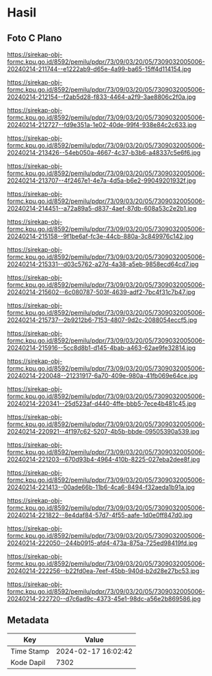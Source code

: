 # Hasil

## Foto C Plano

https://sirekap-obj-formc.kpu.go.id/8592/pemilu/pdpr/73/09/03/20/05/7309032005006-20240214-211744--e1222ab9-d65e-4a99-ba65-15ff4d114154.jpg

https://sirekap-obj-formc.kpu.go.id/8592/pemilu/pdpr/73/09/03/20/05/7309032005006-20240214-212154--f2ab5d28-f833-4464-a2f9-3ae8806c2f0a.jpg

https://sirekap-obj-formc.kpu.go.id/8592/pemilu/pdpr/73/09/03/20/05/7309032005006-20240214-212727--fd9e351a-1e02-40de-99f4-938e84c2c633.jpg

https://sirekap-obj-formc.kpu.go.id/8592/pemilu/pdpr/73/09/03/20/05/7309032005006-20240214-213426--54eb050a-4667-4c37-b3b6-a48337c5e6f6.jpg

https://sirekap-obj-formc.kpu.go.id/8592/pemilu/pdpr/73/09/03/20/05/7309032005006-20240214-213707--4f2467e1-4e7a-4d5a-b6e2-99049201932f.jpg

https://sirekap-obj-formc.kpu.go.id/8592/pemilu/pdpr/73/09/03/20/05/7309032005006-20240214-214451--a72a89a5-d837-4aef-87db-608a53c2e2b1.jpg

https://sirekap-obj-formc.kpu.go.id/8592/pemilu/pdpr/73/09/03/20/05/7309032005006-20240214-215158--9f1be6af-fc3e-44cb-880a-3c849976c142.jpg

https://sirekap-obj-formc.kpu.go.id/8592/pemilu/pdpr/73/09/03/20/05/7309032005006-20240214-215331--d03c5762-a27d-4a38-a5eb-9858ecd64cd7.jpg

https://sirekap-obj-formc.kpu.go.id/8592/pemilu/pdpr/73/09/03/20/05/7309032005006-20240214-215602--6c080787-503f-4639-adf2-7bc4f31c7b47.jpg

https://sirekap-obj-formc.kpu.go.id/8592/pemilu/pdpr/73/09/03/20/05/7309032005006-20240214-215737--2b9212b6-7153-4807-9d2c-2088054eccf5.jpg

https://sirekap-obj-formc.kpu.go.id/8592/pemilu/pdpr/73/09/03/20/05/7309032005006-20240214-215916--5cc8d8b1-d145-4bab-a463-62ae9fe32814.jpg

https://sirekap-obj-formc.kpu.go.id/8592/pemilu/pdpr/73/09/03/20/05/7309032005006-20240214-220048--21231917-6a70-409e-980a-41fb069e64ce.jpg

https://sirekap-obj-formc.kpu.go.id/8592/pemilu/pdpr/73/09/03/20/05/7309032005006-20240214-220341--25d523af-d440-4ffe-bbb5-7ece4b481c45.jpg

https://sirekap-obj-formc.kpu.go.id/8592/pemilu/pdpr/73/09/03/20/05/7309032005006-20240214-220921--4f197c62-5207-4b5b-bbde-09505390a539.jpg

https://sirekap-obj-formc.kpu.go.id/8592/pemilu/pdpr/73/09/03/20/05/7309032005006-20240214-221203--670d93b4-4964-410b-8225-027eba2dee8f.jpg

https://sirekap-obj-formc.kpu.go.id/8592/pemilu/pdpr/73/09/03/20/05/7309032005006-20240214-221413--00ade66b-11b6-4ca6-8494-f32aeda1b91a.jpg

https://sirekap-obj-formc.kpu.go.id/8592/pemilu/pdpr/73/09/03/20/05/7309032005006-20240214-221822--8e4daf84-57d7-4f55-aafe-1d0e0ff847d0.jpg

https://sirekap-obj-formc.kpu.go.id/8592/pemilu/pdpr/73/09/03/20/05/7309032005006-20240214-222050--244b0915-afd4-473a-875a-725ed98419fd.jpg

https://sirekap-obj-formc.kpu.go.id/8592/pemilu/pdpr/73/09/03/20/05/7309032005006-20240214-222256--b22fd0ea-7eef-45bb-940d-b2d28e27bc53.jpg

https://sirekap-obj-formc.kpu.go.id/8592/pemilu/pdpr/73/09/03/20/05/7309032005006-20240214-222720--d7c6ad9c-4373-45e1-98dc-a56e2b869586.jpg


## Metadata

| Key        | Value               |
| ---------- | ------------------- |
| Time Stamp | 2024-02-17 16:02:42 |
| Kode Dapil | 7302                |



